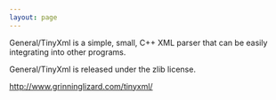 ```yaml
---
layout: page
---
```


General/TinyXml is a simple, small, C++ XML parser that can be easily integrating into other programs.

General/TinyXml is released under the zlib license.

http://www.grinninglizard.com/tinyxml/